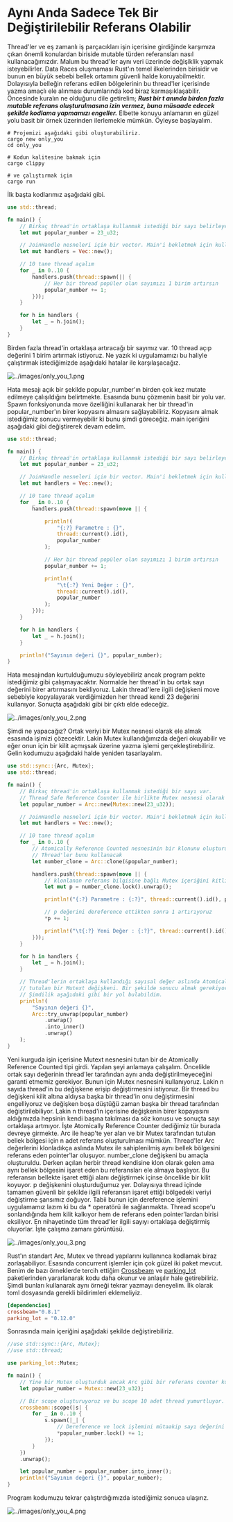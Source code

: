 # Aynı Anda Sadece Tek Bir Değiştirilebilir Referans Olabilir

Thread'ler ve eş zamanlı iş parçacıkları işin içerisine girdiğinde karşımıza çıkan önemli konulardan biriside mutable türden referansları nasıl kullanacağımızdır. Malum bu thread'ler aynı veri üzerinde değişiklik yapmak isteyebilirler. Data Races oluşmaması Rust'ın temel ilkelerinden birisidir ve bunun en büyük sebebi bellek ortamını güvenli halde koruyabilmektir. Dolayısıyla belleğin referans edilen bölgelerinin bu thread'ler içerisinde yazma amaçlı ele alınması durumlarında kod biraz karmaşıklaşabilir. Öncesinde kuralın ne olduğunu dile getirelim; ___Rust bir t anında birden fazla mutable referans oluşturulmasına izin vermez, buna müsaade edecek şekilde kodlama yapmamızı engeller.___ Elbette konuyu anlamanın en güzel yolu basit bir örnek üzerinden ilerlemekle mümkün. Öyleyse başlayalım.

```shell
# Projemizi aşağıdaki gibi oluşturabiliriz.
cargo new only_you
cd only_you

# Kodun kalitesine bakmak için
cargo clippy

# ve çalıştırmak için 
cargo run
```

İlk başta kodlarımız aşağıdaki gibi.

```rust
use std::thread;

fn main() {
    // Birkaç thread'in ortaklaşa kullanmak istediği bir sayı belirleyelim.
    let mut popular_number = 23_u32;

    // JoinHandle nesneleri için bir vector. Main'i bekletmek için kullanırız.
    let mut handlers = Vec::new();

    // 10 tane thread açalım
    for _ in 0..10 {
        handlers.push(thread::spawn(|| {
            // Her bir thread popüler olan sayımızı 1 birim artırsın
            popular_number += 1;
        }));
    }

    for h in handlers {
        let _ = h.join();
    }
}
```

Birden fazla thread'in ortaklaşa artıracağı bir sayımız var. 10 thread açıp değerini 1 birim artırmak istiyoruz. Ne yazık ki uygulamamızı bu haliyle çalıştırmak istediğimizde aşağıdaki hatalar ile karşılaşacağız.

![../images/only_you_1.png](../images/only_you_1.png)

Hata mesajı açık bir şekilde popular_number'ın birden çok kez mutate edilmeye çalışıldığını belirtmekte. Esasında bunu çözmenin basit bir yolu var. Spawn fonksiyonunda move özelliğini kullanarak her bir thread'in popular_number'ın birer kopyasını almasını sağlayabiliriz. Kopyasını almak istediğimiz sonucu vermeyebilir ki bunu şimdi göreceğiz. main içeriğini aşağıdaki gibi değiştirerek devam edelim.

```rust
use std::thread;

fn main() {
    // Birkaç thread'in ortaklaşa kullanmak istediği bir sayı belirleyelim.
    let mut popular_number = 23_u32;

    // JoinHandle nesneleri için bir vector. Main'i bekletmek için kullanırız.
    let mut handlers = Vec::new();

    // 10 tane thread açalım
    for _ in 0..10 {
        handlers.push(thread::spawn(move || {

            println!(
                "{:?} Parametre : {}",
                thread::current().id(),
                popular_number
            );

            // Her bir thread popüler olan sayımızı 1 birim artırsın
            popular_number += 1;

            println!(
                "\t{:?} Yeni Değer : {}",
                thread::current().id(),
                popular_number
            );
        }));
    }

    for h in handlers {
        let _ = h.join();
    }

    println!("Sayının değeri {}", popular_number);
}
```

Hata mesajından kurtulduğumuzu söyleyebiliriz ancak program pekte istediğimiz gibi çalışmayacaktır. Normalde her thread'in bu ortak sayı değerini birer artırmasını bekliyoruz. Lakin thread'lere ilgili değişkeni move sebebiyle kopyalayarak verdiğimizden her thread kendi 23 değerini kullanıyor. Sonuçta aşağıdaki gibi bir çıktı elde edeceğiz.

![../images/only_you_2.png](../images/only_you_2.png)

Şimdi ne yapacağız? Ortak veriyi bir Mutex nesnesi olarak ele almak esasında işimizi çözecektir. Lakin Mutex kullandığımızda değeri okuyabilir ve eğer onun için bir kilit açmışsak üzerine yazma işlemi gerçekleştirebiliriz. Gelin kodumuzu aşağıdaki halde yeniden tasarlayalım.

```rust
use std::sync::{Arc, Mutex};
use std::thread;

fn main() {
    // Birkaç thread'in ortaklaşa kullanmak istediği bir sayı var.
    // Thread Safe Reference Counter ile birlikte Mutex nesnesi olarak oluşturuyoruz
    let popular_number = Arc::new(Mutex::new(23_u32));

    // JoinHandle nesneleri için bir vector. Main'i bekletmek için kullanırız.
    let mut handlers = Vec::new();

    // 10 tane thread açalım
    for _ in 0..10 {
        // Atomically Reference Counted nesnesinin bir klonunu oluşturuyoruz
        // Thread'ler bunu kullanacak
        let number_clone = Arc::clone(&popular_number);

        handlers.push(thread::spawn(move || {
            // klonlanan referans bilgisine bağlı Mutex içeriğini kitliyoruz
            let mut p = number_clone.lock().unwrap();

            println!("{:?} Parametre : {:?}", thread::current().id(), p);

            // p değerini dereference ettikten sonra 1 artırıyoruz
            *p += 1;

            println!("\t{:?} Yeni Değer : {:?}", thread::current().id(), p);
        }));
    }

    for h in handlers {
        let _ = h.join();
    }

    // Thread'lerin ortaklaşa kullandığı sayısal değer aslında Atomically Reference Counted tarafından
    // tutulan bir Mutext değişkeni. Bir şekilde sonucu almak gerekiyor.
    // Şimdilik aşağıdaki gibi bir yol bulabildim.
    println!(
        "Sayının değeri {}",
        Arc::try_unwrap(popular_number)
            .unwrap()
            .into_inner()
            .unwrap()
    );
}
```
Yeni kurguda işin içerisine Mutext nesnesini tutan bir de Atomically Reference Counted tipi girdi. Yapılan şeyi anlamaya çalışalım. Öncelikle ortak sayı değerinin thread'ler tarafından aynı anda değiştirilmeyeceğini garanti etmemiz gerekiyor. Bunun için Mutex nesnesini kullanıyoruz. Lakin n sayıda thread'in bu değişkene erişip değiştirmesini istiyoruz. Bir thread bu değişkeni kilit altına aldıysa başka bir thread'in onu değiştirmesini engelliyoruz ve değişken boşa düştüğü zaman başka bir thread tarafından değiştirilebiliyor. Lakin n thread'in içerisine değişkenin birer kopayasını aldığımızda hepsinin kendi başına takılması da söz konusu ve sonuçta sayı ortaklaşa artmıyor. İşte Atomically Reference Counter dediğimiz tür burada devreye girmekte. Arc ile heap'te yer alan ve bir Mutex tarafından tutulan bellek bölgesi için n adet referans oluşturulması mümkün. Thread'ler Arc değerlerini klonladıkça aslında Mutex ile sahiplenilmiş aynı bellek bölgesini referans eden pointer'lar oluşuyor. number_clone değişkeni bu amaçla oluşturuldu. Derken açılan herbir thread kendisine klon olarak gelen ama aynı bellek bölgesini işaret eden bu referansları ele almaya başlıyor. Bu referansın bellekte işaret ettiği alanı değiştirmek içinse öncelikle bir kilit koyuyor. p değişkenini oluşturduğumuz yer. Dolayısıya thread içinde tamamen güvenli bir şekilde ilgili referansın işaret ettiği bölgedeki veriyi değiştirme şansımız doğuyor. Tabii bunun için dereference işlemini uygulamamız lazım ki bu da * operatörü ile sağlanmakta. Thread scope'u sonlandığında hem kilit kalkıyor hem de referans eden pointer'lardan birisi eksiliyor. En nihayetinde tüm thread'ler ilgili sayıyı ortaklaşa değiştirmiş oluyorlar. İşte çalışma zamanı görüntüsü.

![../images/only_you_3.png](../images/only_you_3.png)

Rust'ın standart Arc, Mutex ve thread yapılarını kullanınca kodlamak biraz zorlaşabiliyor. Esasında concurrent işlemler için çok güzel iki paket mevcut. Benim de bazı örneklerde tercih ettiğim [Crossbeam](https://crates.io/crates/crossbeam) ve [parking_lot](https://crates.io/crates/parking_lot) paketlerinden yararlanarak kodu daha okunur ve anlaşılır hale getirebiliriz. Şimdi bunları kullanarak aynı örneği tekrar yazmayı deneyelim. İlk olarak toml dosyasında gerekli bildirimleri eklemeliyiz.

```toml
[dependencies]
crossbeam="0.8.1"
parking_lot = "0.12.0"
```

Sonrasında main içeriğini aşağıdaki şekilde değiştirebiliriz.

```rust
//use std::sync::{Arc, Mutex};
//use std::thread;

use parking_lot::Mutex;

fn main() {
    // Yine bir Mutex oluşturduk ancak Arc gibi bir referans counter kullanmadık
    let popular_number = Mutex::new(23_u32);

    // Bir scope oluşturuyoruz ve bu scope 10 adet thread yumurtluyor.
    crossbeam::scope(|s| {
        for _ in 0..10 {
            s.spawn(|_| {
                // Dereference ve lock işlemini mütaakip sayı değerini bir artırıyoruz
                *popular_number.lock() += 1;
            });
        }
    })
    .unwrap();

    let popular_number = popular_number.into_inner();
    println!("Sayının değeri {}", popular_number);
}
```

Program kodumuzu tekrar çalıştırdığımızda istediğimiz sonuca ulaşırız.

![../images/only_you_4.png](../images/only_you_4.png)